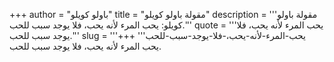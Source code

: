 +++
author = "باولو كويلو"
title = "مقولة باولو كويلو"
description = '''مقولة باولو كويلو: يحب المرء لأنه يحب، فلا يوجد سبب للحب.'''
quote = '''يحب المرء لأنه يحب، فلا يوجد سبب للحب.'''
slug = '''يحب-المرء-لأنه-يحب،-فلا-يوجد-سبب-للحب'''
+++
يحب المرء لأنه يحب، فلا يوجد سبب للحب.
